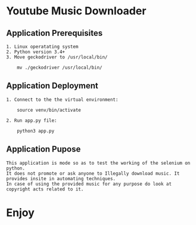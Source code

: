 # Youtube Music Downloader

## Application Prerequisites

    1. Linux operatating system
    2. Python version 3.4+
    3. Move geckodriver to /usr/local/bin/
        
        mv ./geckodriver /usr/local/bin/
    
## Application Deployment
    
    1. Connect to the the virtual environment:
    
        source venv/bin/activate
    
    2. Run app.py file:

        python3 app.py

## Application Pupose

    This application is mode so as to test the working of the selenium on python.
    It does not promote or ask anyone to Illegally download music. It provides insite in automating techniques.
    In case of using the provided music for any purpose do look at copyright acts related to it.

# Enjoy